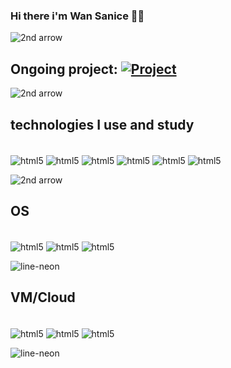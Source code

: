 ### Hi there i'm Wan Sanice 🖖🏽 
![2nd arrow](https://github.com/Nagakburos/Nagakburos/assets/103370604/ef04fd97-07d5-47f8-9676-624997ef3094)


## Ongoing project:  [![Project](https://img.shields.io/website-up-down-green-red/http/monip.org.svg)](https://qdolado.com.br)
![2nd arrow](https://github.com/Nagakburos/Nagakburos/assets/103370604/ef04fd97-07d5-47f8-9676-624997ef3094)

## technologies I use and study
<div style="display:inline_block"><br/>
  <img align="center" alt="html5" src="https://img.shields.io/badge/Python-14354C?style=for-the-badge&logo=python&logoColor=white"/>
  <img align="center" alt="html5" src="https://img.shields.io/badge/MySQL-00000F?style=for-the-badge&logo=mysql&logoColor=white"/>
  <img align="center" alt="html5" src="https://img.shields.io/badge/MongoDB-4EA94B?style=for-the-badge&logo=mongodb&logoColor=white"/>
  <img align="center" alt="html5" src="https://img.shields.io/badge/Express.js-404D59?style=for-the-badge"/>
  <img align="center" alt="html5" src="https://img.shields.io/badge/React-20232A?style=for-the-badge&logo=react&logoColor=61DAFB"/>
  <img align="center" alt="html5" src="https://img.shields.io/badge/Node.js-43853D?style=for-the-badge&logo=node.js&logoColor=white"/>

</div>

![2nd arrow](https://github.com/Nagakburos/Nagakburos/assets/103370604/ef04fd97-07d5-47f8-9676-624997ef3094)




## OS
<div style="display:inline_block"><br/>
      <img align="center" alt="html5" src="https://img.shields.io/badge/Tails%20-56347C?&style=for-the-badge&logo=tails&logoColor=white"/>

  <img align="center" alt="html5" src="https://img.shields.io/badge/Debian-A81D33?style=for-the-badge&logo=debian&logoColor=white"/>
   <img align="center" alt="html5" src="https://img.shields.io/badge/Ubuntu-E95420?style=for-the-badge&logo=ubuntu&logoColor=white"/>

</div>

![line-neon](https://github.com/Nagakburos/Nagakburos/assets/103370604/654789de-36c7-4684-8e92-522b795ed329)

## VM/Cloud
<div style="display:inline_block"><br/>
  <img align="center" alt="html5" src="https://img.shields.io/badge/Oracle-F80000?style=for-the-badge&logo=oracle&logoColor=black"/>
  <img align="center" alt="html5" src="https://img.shields.io/badge/Amazon_AWS-FF9900?style=for-the-badge&logo=amazonaws&logoColor=white"/>
  <img align="center" alt="html5" src="https://img.shields.io/badge/Google_Cloud-4285F4?style=for-the-badge&logo=google-cloud&logoColor=white"/>
</div>

![line-neon](https://github.com/Nagakburos/Nagakburos/assets/103370604/654789de-36c7-4684-8e92-522b795ed329) 

